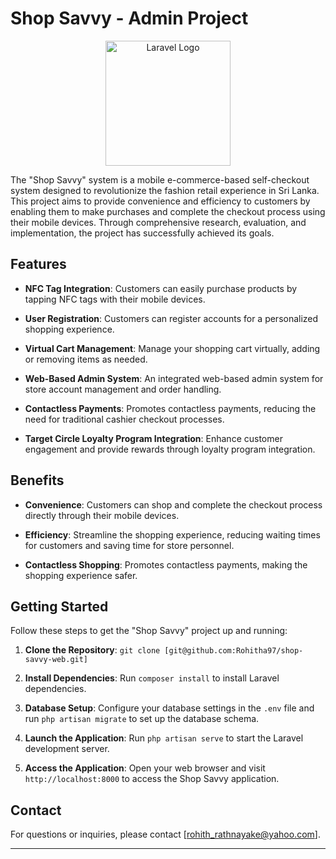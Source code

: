 # Shop Savvy - Admin Project

<p align="center"><img src="https://github-production-user-asset-6210df.s3.amazonaws.com/73746343/278825737-a8735fd6-2da8-4111-8a32-393cd9d88a3e.png" width="200" alt="Laravel Logo"></p>


The "Shop Savvy" system is a mobile e-commerce-based self-checkout system designed to revolutionize the fashion retail experience in Sri Lanka. This project aims to provide convenience and efficiency to customers by enabling them to make purchases and complete the checkout process using their mobile devices. Through comprehensive research, evaluation, and implementation, the project has successfully achieved its goals.


## Features

- **NFC Tag Integration**: Customers can easily purchase products by tapping NFC tags with their mobile devices.

- **User Registration**: Customers can register accounts for a personalized shopping experience.

- **Virtual Cart Management**: Manage your shopping cart virtually, adding or removing items as needed.

- **Web-Based Admin System**: An integrated web-based admin system for store account management and order handling.

- **Contactless Payments**: Promotes contactless payments, reducing the need for traditional cashier checkout processes.

- **Target Circle Loyalty Program Integration**: Enhance customer engagement and provide rewards through loyalty program integration.

## Benefits

- **Convenience**: Customers can shop and complete the checkout process directly through their mobile devices.

- **Efficiency**: Streamline the shopping experience, reducing waiting times for customers and saving time for store personnel.

- **Contactless Shopping**: Promotes contactless payments, making the shopping experience safer.

## Getting Started

Follow these steps to get the "Shop Savvy" project up and running:

1. **Clone the Repository**: `git clone [git@github.com:Rohitha97/shop-savvy-web.git]`

2. **Install Dependencies**: Run `composer install` to install Laravel dependencies.

3. **Database Setup**: Configure your database settings in the `.env` file and run `php artisan migrate` to set up the database schema.

4. **Launch the Application**: Run `php artisan serve` to start the Laravel development server.

5. **Access the Application**: Open your web browser and visit `http://localhost:8000` to access the Shop Savvy application.


## Contact

For questions or inquiries, please contact [rohith_rathnayake@yahoo.com].

---


